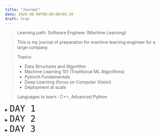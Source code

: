 ```yaml
---
title: "Journal"
date: 2020-08-09T00:00:00+05:30
draft: true
---
```


> Learning path: Software Engineer (Machine Learning)

> This is my journal of preparation for machine learning engineer for a large company.

> Topics:

> - Data Structures and Algorithm
> - Machine Learning 101 (Traditional ML Algorithms)
> - Pytorch Fundamentals
> - Deep Learning (focus on Computer Vision)
> - Deployment at scale

> Languages to learn : C++, Advanced Python

<details>
    <summary><span style="font-family:Monospace; font-size:2em;">DAY 1</span></summary>

- [Teach yourself C++ in One Hour a Day.](https://g.co/kgs/bCYnch)
  - [x] LESSON 1
  - [x] LESSON 2
  - [x] LESSON 3

C++ 101. Anatomy of C++. Variables and declaring constants.

Now that i have completed 3 chapters I should start with some coding practice too. Let's signup on Hackerrank and do some C++ coding challenges. Easy challenges will help in building the concepts. Signup for 30 days code challenge and practice C++ section.

Cpp badge 3 stars achieved.

</details>

<details>
    <summary><span style="font-family:Monospace; font-size:2em;">DAY 2</span></summary>

- [Teach yourself C++ in One Hour a Day.](https://g.co/kgs/bCYnch)
  - [x] LESSON 4
  - [x] LESSON 5

- [DSA - Codechef](https://www.codechef.com/LEARNDSA?itm_campaign=contest_listing)
  - [ ] Complexity analysis and basics warm up.

Manging arrays and strings. Expressions, Statements and Operators.

Let's attempt some more problems on Hackerrank. Completed all the Introduction challenges in C++!

Sizeof(...) is an operator not a function.

</details>

<details>
    <summary><span style="font-family:Monospace; font-size:2em;">DAY 3</span></summary>

- [Teach yourself C++ in One Hour a Day.](https://g.co/kgs/bCYnch)
  - [ ] LESSON 6
  - [ ] LESSON 7

- [DSA - Codechef](https://www.codechef.com/LEARNDSA?itm_campaign=contest_listing)
  - [ ] Complexity analysis and basics warm up.

</details>
